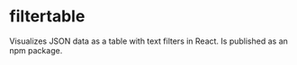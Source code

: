 # filtertable
Visualizes JSON data as a table with text filters in React. Is published as an npm package.
